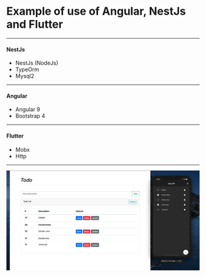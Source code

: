 # Example of use of Angular, NestJs and Flutter 
---
#### NestJs
- NestJs (NodeJs)
- TypeOrm
- Mysql2
---
#### Angular
- Angular 9
- Bootstrap 4
---
#### Flutter
- Mobx
- Http
---

<img src="screenshot.png" width="800">